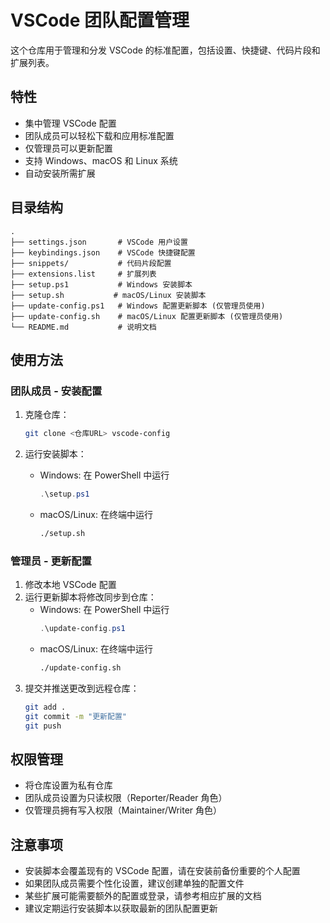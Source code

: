 # VSCode 团队配置管理

这个仓库用于管理和分发 VSCode 的标准配置，包括设置、快捷键、代码片段和扩展列表。

## 特性

- 集中管理 VSCode 配置
- 团队成员可以轻松下载和应用标准配置
- 仅管理员可以更新配置
- 支持 Windows、macOS 和 Linux 系统
- 自动安装所需扩展

## 目录结构

```
.
├── settings.json       # VSCode 用户设置
├── keybindings.json    # VSCode 快捷键配置
├── snippets/           # 代码片段配置
├── extensions.list     # 扩展列表
├── setup.ps1           # Windows 安装脚本
├── setup.sh           # macOS/Linux 安装脚本
├── update-config.ps1   # Windows 配置更新脚本 (仅管理员使用)
├── update-config.sh    # macOS/Linux 配置更新脚本 (仅管理员使用)
└── README.md           # 说明文档
```

## 使用方法

### 团队成员 - 安装配置

1. 克隆仓库：

   ```bash
   git clone <仓库URL> vscode-config
   ```

2. 运行安装脚本：
   - Windows: 在 PowerShell 中运行
     ```powershell
     .\setup.ps1
     ```
   - macOS/Linux: 在终端中运行
     ```bash
     ./setup.sh
     ```

### 管理员 - 更新配置

1. 修改本地 VSCode 配置
2. 运行更新脚本将修改同步到仓库：
   - Windows: 在 PowerShell 中运行
     ```powershell
     .\update-config.ps1
     ```
   - macOS/Linux: 在终端中运行
     ```bash
     ./update-config.sh
     ```
3. 提交并推送更改到远程仓库：
   ```bash
   git add .
   git commit -m "更新配置"
   git push
   ```

## 权限管理

- 将仓库设置为私有仓库
- 团队成员设置为只读权限（Reporter/Reader 角色）
- 仅管理员拥有写入权限（Maintainer/Writer 角色）

## 注意事项

- 安装脚本会覆盖现有的 VSCode 配置，请在安装前备份重要的个人配置
- 如果团队成员需要个性化设置，建议创建单独的配置文件
- 某些扩展可能需要额外的配置或登录，请参考相应扩展的文档
- 建议定期运行安装脚本以获取最新的团队配置更新
